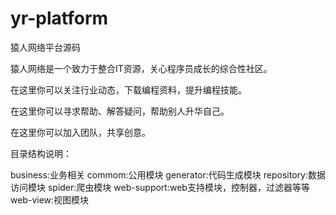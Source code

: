 # yr-platform
猿人网络平台源码

猿人网络是一个致力于整合IT资源，关心程序员成长的综合性社区。

在这里你可以关注行业动态，下载编程资料，提升编程技能。

在这里你可以寻求帮助、解答疑问，帮助别人升华自己。

在这里你可以加入团队，共享创意。

目录结构说明：

business:业务相关
commom:公用模块
generator:代码生成模块
repository:数据访问模块
spider:爬虫模块
web-support:web支持模块，控制器，过滤器等等
web-view:视图模块
    

